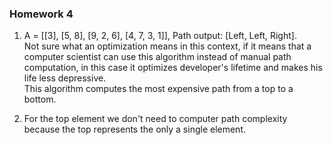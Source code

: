 ### Homework 4

1) A = [[3], [5, 8], [9, 2, 6], [4, 7, 3, 1]],
   Path output: [Left, Left, Right].  
   Not sure what an optimization means in this context, if it means
   that a computer scientist can use this algorithm instead of manual
   path computation, in this case
   it optimizes developer's lifetime and makes his life less depressive.  
   This algorithm computes the most expensive path from a top to a bottom.
   
2)  For the top element we don't need to computer path
    complexity because the top represents the only a 
    single element.
   